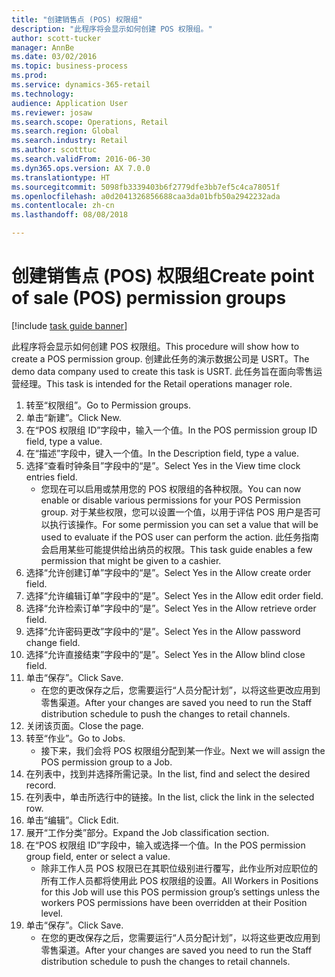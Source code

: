 ```yaml
--- 
title: "创建销售点 (POS) 权限组"
description: "此程序将会显示如何创建 POS 权限组。"
author: scott-tucker
manager: AnnBe
ms.date: 03/02/2016
ms.topic: business-process
ms.prod: 
ms.service: dynamics-365-retail
ms.technology: 
audience: Application User
ms.reviewer: josaw
ms.search.scope: Operations, Retail
ms.search.region: Global
ms.search.industry: Retail
ms.author: scotttuc
ms.search.validFrom: 2016-06-30
ms.dyn365.ops.version: AX 7.0.0
ms.translationtype: HT
ms.sourcegitcommit: 5098fb3339403b6f2779dfe3bb7ef5c4ca78051f
ms.openlocfilehash: a0d2041326856688caa3da01bfb50a2942232ada
ms.contentlocale: zh-cn
ms.lasthandoff: 08/08/2018

---
```

# <a name="create-point-of-sale-pos-permission-groups"></a><span data-ttu-id="55ba6-103">创建销售点 (POS) 权限组</span><span class="sxs-lookup"><span data-stu-id="55ba6-103">Create point of sale (POS) permission groups</span></span>

[!include [task guide banner](../includes/task-guide-banner.md)]

<span data-ttu-id="55ba6-104">此程序将会显示如何创建 POS 权限组。</span><span class="sxs-lookup"><span data-stu-id="55ba6-104">This procedure will show how to create a POS permission group.</span></span> <span data-ttu-id="55ba6-105">创建此任务的演示数据公司是 USRT。</span><span class="sxs-lookup"><span data-stu-id="55ba6-105">The demo data company used to create this task is USRT.</span></span> <span data-ttu-id="55ba6-106">此任务旨在面向零售运营经理。</span><span class="sxs-lookup"><span data-stu-id="55ba6-106">This task is intended for the Retail operations manager role.</span></span>

1. <span data-ttu-id="55ba6-107">转至“权限组”。</span><span class="sxs-lookup"><span data-stu-id="55ba6-107">Go to Permission groups.</span></span>
2. <span data-ttu-id="55ba6-108">单击“新建”。</span><span class="sxs-lookup"><span data-stu-id="55ba6-108">Click New.</span></span>
3. <span data-ttu-id="55ba6-109">在“POS 权限组 ID”字段中，输入一个值。</span><span class="sxs-lookup"><span data-stu-id="55ba6-109">In the POS permission group ID field, type a value.</span></span>
4. <span data-ttu-id="55ba6-110">在“描述”字段中，键入一个值。</span><span class="sxs-lookup"><span data-stu-id="55ba6-110">In the Description field, type a value.</span></span>
5. <span data-ttu-id="55ba6-111">选择“查看时钟条目”字段中的“是”。</span><span class="sxs-lookup"><span data-stu-id="55ba6-111">Select Yes in the View time clock entries field.</span></span>
    * <span data-ttu-id="55ba6-112">您现在可以启用或禁用您的 POS 权限组的各种权限。</span><span class="sxs-lookup"><span data-stu-id="55ba6-112">You can now enable or disable various permissions for your POS Permission group.</span></span> <span data-ttu-id="55ba6-113">对于某些权限，您可以设置一个值，以用于评估 POS 用户是否可以执行该操作。</span><span class="sxs-lookup"><span data-stu-id="55ba6-113">For some permission you can set a value that will be used to evaluate if the POS user can perform the action.</span></span>  <span data-ttu-id="55ba6-114">此任务指南会启用某些可能提供给出纳员的权限。</span><span class="sxs-lookup"><span data-stu-id="55ba6-114">This task guide enables a few permission that might be given to a cashier.</span></span>  
6. <span data-ttu-id="55ba6-115">选择“允许创建订单”字段中的“是”。</span><span class="sxs-lookup"><span data-stu-id="55ba6-115">Select Yes in the Allow create order field.</span></span>
7. <span data-ttu-id="55ba6-116">选择“允许编辑订单”字段中的“是”。</span><span class="sxs-lookup"><span data-stu-id="55ba6-116">Select Yes in the Allow edit order field.</span></span>
8. <span data-ttu-id="55ba6-117">选择“允许检索订单”字段中的“是”。</span><span class="sxs-lookup"><span data-stu-id="55ba6-117">Select Yes in the Allow retrieve order field.</span></span>
9. <span data-ttu-id="55ba6-118">选择“允许密码更改”字段中的“是”。</span><span class="sxs-lookup"><span data-stu-id="55ba6-118">Select Yes in the Allow password change field.</span></span>
10. <span data-ttu-id="55ba6-119">选择“允许直接结束”字段中的“是”。</span><span class="sxs-lookup"><span data-stu-id="55ba6-119">Select Yes in the Allow blind close field.</span></span>
11. <span data-ttu-id="55ba6-120">单击“保存”。</span><span class="sxs-lookup"><span data-stu-id="55ba6-120">Click Save.</span></span>
    * <span data-ttu-id="55ba6-121">在您的更改保存之后，您需要运行“人员分配计划”，以将这些更改应用到零售渠道。</span><span class="sxs-lookup"><span data-stu-id="55ba6-121">After your changes are saved you need to run the Staff distribution schedule to push the changes to retail channels.</span></span>  
12. <span data-ttu-id="55ba6-122">关闭该页面。</span><span class="sxs-lookup"><span data-stu-id="55ba6-122">Close the page.</span></span>
13. <span data-ttu-id="55ba6-123">转至“作业”。</span><span class="sxs-lookup"><span data-stu-id="55ba6-123">Go to Jobs.</span></span>
    * <span data-ttu-id="55ba6-124">接下来，我们会将 POS 权限组分配到某一作业。</span><span class="sxs-lookup"><span data-stu-id="55ba6-124">Next we will assign the POS permission group to a Job.</span></span>  
14. <span data-ttu-id="55ba6-125">在列表中，找到并选择所需记录。</span><span class="sxs-lookup"><span data-stu-id="55ba6-125">In the list, find and select the desired record.</span></span>
15. <span data-ttu-id="55ba6-126">在列表中，单击所选行中的链接。</span><span class="sxs-lookup"><span data-stu-id="55ba6-126">In the list, click the link in the selected row.</span></span>
16. <span data-ttu-id="55ba6-127">单击“编辑”。</span><span class="sxs-lookup"><span data-stu-id="55ba6-127">Click Edit.</span></span>
17. <span data-ttu-id="55ba6-128">展开“工作分类”部分。</span><span class="sxs-lookup"><span data-stu-id="55ba6-128">Expand the Job classification section.</span></span>
18. <span data-ttu-id="55ba6-129">在“POS 权限组 ID”字段中，输入或选择一个值。</span><span class="sxs-lookup"><span data-stu-id="55ba6-129">In the POS permission group field, enter or select a value.</span></span>
    * <span data-ttu-id="55ba6-130">除非工作人员 POS 权限已在其职位级别进行覆写，此作业所对应职位的所有工作人员都将使用此 POS 权限组的设置。</span><span class="sxs-lookup"><span data-stu-id="55ba6-130">All Workers in Positions for this Job will use this POS permission group’s settings unless the workers POS permissions have been overridden at their Position level.</span></span>  
19. <span data-ttu-id="55ba6-131">单击“保存”。</span><span class="sxs-lookup"><span data-stu-id="55ba6-131">Click Save.</span></span>
    * <span data-ttu-id="55ba6-132">在您的更改保存之后，您需要运行“人员分配计划”，以将这些更改应用到零售渠道。</span><span class="sxs-lookup"><span data-stu-id="55ba6-132">After your changes are saved you need to run the Staff distribution schedule to push the changes to retail channels.</span></span>  


